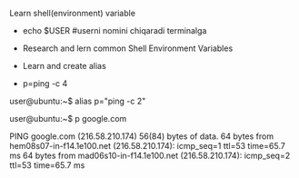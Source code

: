 Learn shell(environment) variable

- echo $USER #userni nomini chiqaradi terminalga 

- Research and lern common Shell Environment Variables 

- Learn and create alias 

- p=ping -c 4 

user@ubuntu:~$ alias p="ping -c 2"

user@ubuntu:~$ p google.com

PING google.com (216.58.210.174) 56(84) bytes of data.
64 bytes from hem08s07-in-f14.1e100.net (216.58.210.174): icmp_seq=1 ttl=53 time=65.7 ms
64 bytes from mad06s10-in-f14.1e100.net (216.58.210.174): icmp_seq=2 ttl=53 time=65.7 ms

